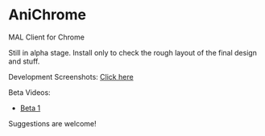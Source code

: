 # AniChrome
MAL Client for Chrome

Still in alpha stage. Install only to check the rough layout of the final design and stuff.

Development Screenshots: [Click here](http://imgur.com/a/amBZp)

Beta Videos:
- [Beta 1](https://drive.google.com/file/d/0B3VswBbdmEx9bWZUNlBDb3cxSHc/view)

Suggestions are welcome!
